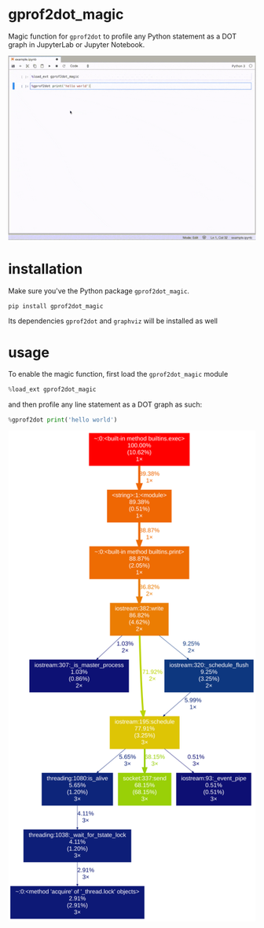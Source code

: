 # gprof2dot_magic
Magic function for `gprof2dot` to profile any Python statement as a DOT graph in JupyterLab or Jupyter Notebook.

<img src="./img/30441189-B028-4C44-BA31-47D813EA2EFE.gif">

# installation
Make sure you've the Python package `gprof2dot_magic`.

```
pip install gprof2dot_magic
```

Its dependencies `gprof2dot` and `graphviz` will be installed as well

# usage
To enable the magic function, first load the `gprof2dot_magic` module

```python
%load_ext gprof2dot_magic
```

and then profile any line statement as a DOT graph as such:

```python
%gprof2dot print('hello world')
```


<img src="./img/dot_graph_hello_world.svg">
